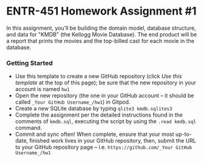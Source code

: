 # ENTR-451 Homework Assignment #1

In this assignment, you'll be building the domain model, database structure, and data for "KMDB" (the Kellogg Movie Database). The end product will be a report that prints the movies and the top-billed cast for each movie in the database.

### Getting Started

- Use this template to create a new GitHub repository (click *Use this template* at the top of this page); be sure that the new repository in your account is named `hw1`
- Open the new repository (the one in your GitHub account – it should be called `_Your GitHub Username_/hw1`) in Gitpod. 
- Create a new SQLite database by typing `qlite3 kmdb.sqlites3`
- Complete the assignment per the detailed instructions found in the comments of `kmdb.sql`, executing the script by using the `.read kmdb.sql` command.
- Commit and sync often! When complete, ensure that your most up-to-date, finished work lives in your GitHub repository, then, submit the URL to your GitHub repository page – i.e. `https://github.com/_Your GitHub Username_/hw1`
